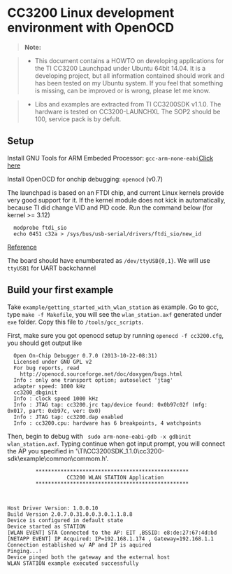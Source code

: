 CC3200 Linux development environment with OpenOCD
================================================================================
>**Note:**

> - This document contains a HOWTO on developing applications for the TI CC3200
Launchpad under Ubuntu 64bit 14.04. It is a developing project, but all information contained
should work and has been tested on my Ubuntu system. If you feel that
something is missing, can be improved or is wrong, please let me know.

> - Libs and examples are extracted from TI CC3200SDK v1.1.0. The hardware is tested on CC3200-LAUNCHXL
The SOP2 should be 100, service pack is by defult.

Setup
---------------------
Install GNU Tools for ARM Embeded Processor: `gcc-arm-none-eabi`[Click here](https://launchpad.net/~terry.guo/+archive/ubuntu/gcc-arm-embedded)


Install OpenOCD for onchip debugging: `openocd` (v0.7)

The launchpad is based on an FTDI chip, and current Linux kernels provide very good
support for it. If the kernel module does not kick in automatically, because TI did
change VID and PID code. Run the command below (for kernel >= 3.12)

      modprobe ftdi_sio
      echo 0451 c32a > /sys/bus/usb-serial/drivers/ftdi_sio/new_id

[Reference](https://community.spark.io/t/cc3200-network-processor-information-station/5348/60)

The board should have enumberated as `/dev/ttyUSB{0,1}`. We will use `ttyUSB1` for UART
backchannel


Build your first example
---------------------
Take `example/getting_started_with_wlan_station` as example.
Go to gcc, type `make -f Makefile`, you will see the `wlan_station.axf` generated under `exe` folder.
Copy this file to `/tools/gcc_scripts`.

First, make sure you got openocd setup by running `openocd -f cc3200.cfg`, you should get
output like

      Open On-Chip Debugger 0.7.0 (2013-10-22-08:31)
      Licensed under GNU GPL v2
      For bug reports, read
        http://openocd.sourceforge.net/doc/doxygen/bugs.html
      Info : only one transport option; autoselect 'jtag'
      adapter speed: 1000 kHz
      cc3200_dbginit
      Info : clock speed 1000 kHz
      Info : JTAG tap: cc3200.jrc tap/device found: 0x0b97c02f (mfg: 0x017, part: 0xb97c, ver: 0x0)
      Info : JTAG tap: cc3200.dap enabled
      Info : cc3200.cpu: hardware has 6 breakpoints, 4 watchpoints

Then, begin to debug with ` sudo arm-none-eabi-gdb -x gdbinit wlan_station.axf`. Typing continue when got 
input prompt, you will connect the AP you specified in '\TI\CC3200SDK_1.1.0\cc3200-sdk\example\common\commom.h'.

```
		 *************************************************
		           CC3200 WLAN STATION Application       
		 *************************************************



Host Driver Version: 1.0.0.10
Build Version 2.0.7.0.31.0.0.3.0.1.1.8.8
Device is configured in default state 
Device started as STATION 
[WLAN EVENT] STA Connected to the AP: EIT ,BSSID: e8:de:27:67:4d:bd
[NETAPP EVENT] IP Acquired: IP=192.168.1.174 , Gateway=192.168.1.1
Connection established w/ AP and IP is aquired 
Pinging...! 
Device pinged both the gateway and the external host 
WLAN STATION example executed successfully 
```

